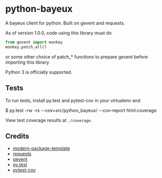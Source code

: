 python-bayeux
==========================

A bayeux client for python.  Built on gevent and requests.

As of version 1.0.0, code using this library must do

```python
from gevent import monkey
monkey.patch_all()
```

or some other choice of patch_* functions to prepare gevent before importing this library.

Python 3 is officially supported.


Tests
-----

To run tests, install py.test and pytest-cov in your virtualenv and

$ py.test -rw -rs --cov=src/python_bayeux/ --cov-report html:coverage

View test coverage results at ``./coverage``.


Credits
-------

- [modern-package-template](http://pypi.python.org/pypi/modern-package-template)
- [requests](https://pypi.python.org/pypi/requests)
- [gevent](http://www.gevent.org/)
- [py.test](http://doc.pytest.org/en/latest/index.html)
- [pytest-cov](https://pypi.python.org/pypi/pytest-cov)
